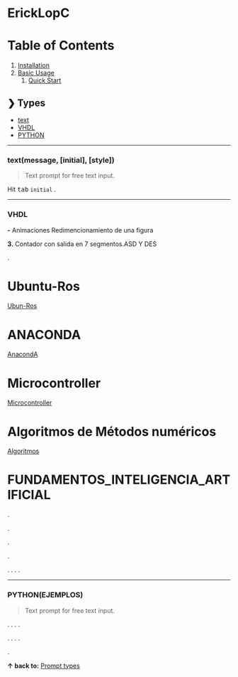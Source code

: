 # ErickLopC


# Table of Contents

1. [Installation](#installation)
2. [Basic Usage](#basic-usage)
    1. [Quick Start](#quick-start)
       


## ❯ Types

* [text](#textmessage-initial-style)
* [VHDL](#EJEMPLOS)
* [PYTHON](#EJEMPLOS)
  
***

### text(message, [initial], [style])
> Text prompt for free text input.

Hit <kbd>tab</kbd>  `initial` .

***
### VHDL

**-** Animaciones
Redimencionamiento de una figura

**3.** Contador con salida en 7 segmentos.ASD Y DES

.

# Ubuntu-Ros
[Ubun-Ros](https://github.com/ErickLopC/UBUNTU__ROS)

# ANACONDA
[AnacondA](https://github.com/ErickLopC/ANACONDA-/blob/main/README.md)

# Microcontroller

[Microcontroller](https://github.com/ErickLopC/Microcontroller-/blob/main/README.md)

# Algoritmos de Métodos numéricos

[Algoritmos ](https://github.com/ErickLopC/Algoritmos-de-M-todos-num-ricos/blob/main/README.md
)
  
# FUNDAMENTOS_INTELIGENCIA_ARTIFICIAL

.

.

.

.

.
.
.
.

***
### PYTHON(EJEMPLOS)
>Text prompt for free text input.

.
.
.
.

.
.
.
.

.

**↑ back to:** [Prompt types](#-types)
